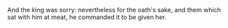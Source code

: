 And the king was sorry: nevertheless for the oath's sake, and them which sat with him at meat, he commanded it to be given her.
